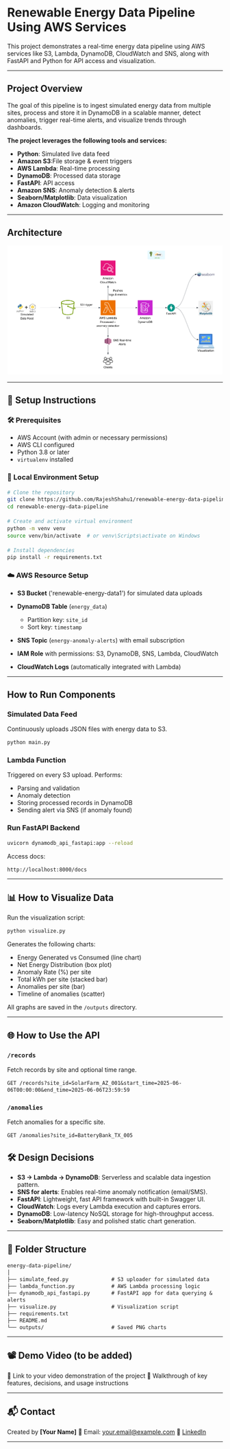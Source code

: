 

# Renewable Energy Data Pipeline Using AWS Services

This project demonstrates a real-time energy data pipeline using AWS services like S3, Lambda, DynamoDB, CloudWatch and SNS, along with FastAPI and Python for API access and visualization.

---

## Project Overview

The goal of this pipeline is to ingest simulated energy data from multiple sites, process and store it in DynamoDB in a scalable manner, detect anomalies, trigger real-time alerts, and visualize trends through dashboards.

**The project leverages the following tools and services:**

- **Python**: Simulated live data feed 
- **Amazon S3**:File storage & event triggers
- **AWS Lambda**: Real-time processing
- **DynamoDB**: Processed data storage
- **FastAPI**: API access
- **Amazon SNS**: Anomaly detection & alerts
- **Seaborn/Matplotlib**: Data visualization 
- **Amazon CloudWatch**: Logging and monitoring

---

## Architecture
![Architecture.png](Architecture.png)

---

## 🔧 Setup Instructions

### 🛠️ Prerequisites

* AWS Account (with admin or necessary permissions)
* AWS CLI configured
* Python 3.8 or later
* `virtualenv` installed

### 📁 Local Environment Setup

```bash
# Clone the repository
git clone https://github.com/RajeshShahu1/renewable-energy-data-pipeline.git
cd renewable-energy-data-pipeline

# Create and activate virtual environment
python -m venv venv
source venv/bin/activate  # or venv\Scripts\activate on Windows

# Install dependencies
pip install -r requirements.txt
```

### ☁️ AWS Resource Setup

* **S3 Bucket** ('renewable-energy-data1') for simulated data uploads
* **DynamoDB Table** (`energy_data`)

  * Partition key: `site_id`
  * Sort key: `timestamp`
* **SNS Topic** (`energy-anomaly-alerts`) with email subscription
* **IAM Role** with permissions: S3, DynamoDB, SNS, Lambda, CloudWatch
* **CloudWatch Logs** (automatically integrated with Lambda)

---

## How to Run Components

### Simulated Data Feed

Continuously uploads JSON files with energy data to S3.

```bash
python main.py
```

### Lambda Function

Triggered on every S3 upload. Performs:

* Parsing and validation
* Anomaly detection 
* Storing processed records in DynamoDB
* Sending alert via SNS (if anomaly found)

### Run FastAPI Backend

```bash
uvicorn dynamodb_api_fastapi:app --reload
```

Access docs:

```
http://localhost:8000/docs
```

---

## 📊 How to Visualize Data

Run the visualization script:

```bash
python visualize.py
```

Generates the following charts:

* Energy Generated vs Consumed (line chart)
* Net Energy Distribution (box plot)
* Anomaly Rate (%) per site
* Total kWh per site (stacked bar)
* Anomalies per site (bar)
* Timeline of anomalies (scatter)

All graphs are saved in the `/outputs` directory.

---

## 🌐 How to Use the API

### `/records`

Fetch records by site and optional time range.

```
GET /records?site_id=SolarFarm_AZ_001&start_time=2025-06-06T00:00:00&end_time=2025-06-06T23:59:59
```

### `/anomalies`

Fetch anomalies for a specific site.

```
GET /anomalies?site_id=BatteryBank_TX_005
```

## 🛠️ Design Decisions

* **S3 → Lambda → DynamoDB**: Serverless and scalable data ingestion pattern.
* **SNS for alerts**: Enables real-time anomaly notification (email/SMS).
* **FastAPI**: Lightweight, fast API framework with built-in Swagger UI.
* **CloudWatch**: Logs every Lambda execution and captures errors.
* **DynamoDB**: Low-latency NoSQL storage for high-throughput access.
* **Seaborn/Matplotlib**: Easy and polished static chart generation.

---

## 📂 Folder Structure

```
energy-data-pipeline/
│
├── simulate_feed.py              # S3 uploader for simulated data
├── lambda_function.py            # AWS Lambda processing logic
├── dynamodb_api_fastapi.py       # FastAPI app for data querying & alerts
├── visualize.py                  # Visualization script
├── requirements.txt
├── README.md
└── outputs/                      # Saved PNG charts
```

---



## 📽️ Demo Video (to be added)

📎 Link to your video demonstration of the project
🧾 Walkthrough of key features, decisions, and usage instructions

---

## 📬 Contact

Created by **\[Your Name]**
📧 Email: [your.email@example.com](mailto:your.email@example.com)
🔗 [LinkedIn](https://linkedin.com/in/your-profile)

---


